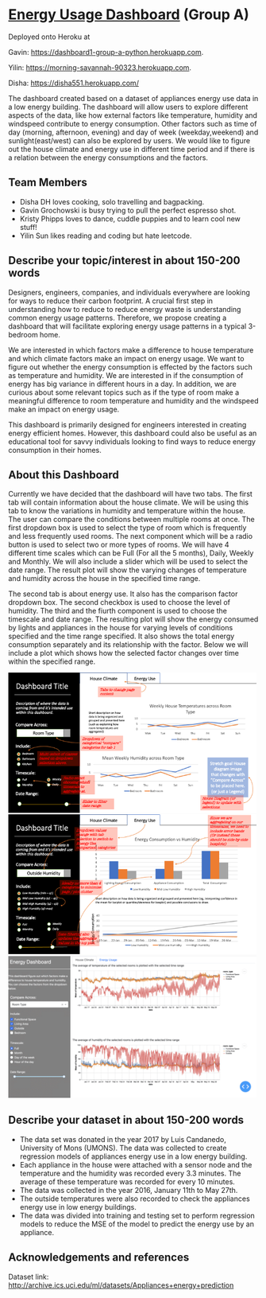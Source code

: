 #  [Energy Usage Dashboard](https://dashboard1-group-a-python.herokuapp.com) (Group A)

Deployed onto Heroku at 

Gavin: https://dashboard1-group-a-python.herokuapp.com.

Yilin: https://morning-savannah-90323.herokuapp.com.

Disha: https://disha551.herokuapp.com/

The dashboard created based on a dataset of appliances energy use data in a low energy building. The dashboard will allow users to explore different aspects of the data, like how external factors like temperature, humidity and windspeed contribute to energy consumption. Other factors such as time of day (morning, afternoon, evening) and day of week (weekday,weekend) and sunlight(east/west) can also be explored by users.  We would like to figure out the house climate and energy use in different time period and if there is a relation between the energy consumptions and the factors. 

## Team Members

- Disha DH loves cooking, solo travelling and bagpacking.
- Gavin Grochowski is busy trying to pull the perfect espresso shot.
- Kristy Phipps loves to dance, cuddle puppies and to learn cool new stuff!
- Yilin Sun likes reading and coding but hate leetcode. 

## Describe your topic/interest in about 150-200 words

Designers, engineers, companies, and individuals everywhere are looking for ways to reduce their carbon footprint. A crucial first step in understanding how to reduce to reduce energy waste is understanding common energy usage patterns.  Therefore, we propose creating a dashboard that will facilitate exploring energy usage patterns in a typical 3-bedroom home. 

We are interested in which factors make a difference to house temperature and which climate factors make an impact on energy usage. We want to figure out whether the energy consumption is effected by the factors such as temperature and humidity. We are interested in if the consumption of energy has big variance in different hours in a day. In addition, we are curious about some relevant topics such as if the type of room make a meaningful difference to room temperature and humidity and the windspeed make an impact on energy usage. 

This dashboard is primarily designed for engineers interested in creating energy efficient homes. However, this dashboard could also be useful as an educational tool for savvy individuals looking to find ways to reduce energy consumption in their homes. 



## About this Dashboard

Currently we have decided that the dashboard will have two tabs. The first tab will contain information about the house climate. We will be using this tab to know the variations in humidity and temperature within the house. The user can compare the conditions between multiple rooms at once. The first dropdown box is used to select the type of room which is frequently and less frequently used rooms. The next component which will be a radio button is used to select two or more types of rooms. We will have 4 different time scales which can be Full (For all the 5 months), Daily, Weekly and Monthly. We will also include a slider which will be used to select the date range. The result plot will show the varying changes of temperature and humidity across the house in the specified time range. 

The second tab is about energy use. It also has the comparison factor dropdown box.  The second checkbox is used to choose the level of humidity. The third and the fiurth component is used to choose the timescale and date range. The resulting plot will show the energy consumed by lights and appliances in the house for varying levels of conditions specified and the time range specified. It also shows the total energy consumption separately and its relationship with the factor. Below we will include a plot which shows how the selected factor changes over time within the specified range.


<img src ="assets/sketch_tab1.png" width="500px">
<img src ="assets/sketch_tab2.png" width="500px">


<img src ="assets/ezgif-1-9720e4a1fc.gif" width="500px">

## Describe your dataset in about 150-200 words

* The data set was donated in the year 2017 by Luis Candanedo, University of Mons (UMONS). The data was collected to create regression models of appliances energy use in a low energy building.
* Each appliance in the house were attached with a sensor node and the temperature and the humidity was recorded every 3.3 minutes. The average of these temperature was recorded for every 10 minutes.
* The data was collected in the year 2016, January 11th to May 27th.
* The outside temperatures were also recorded to check the appliances energy use in low energy buildings.
* The data was divided into training and testing set to perform regression models to reduce the MSE of the model to predict the energy use by an appliance.

## Acknowledgements and references 

Dataset link: http://archive.ics.uci.edu/ml/datasets/Appliances+energy+prediction
